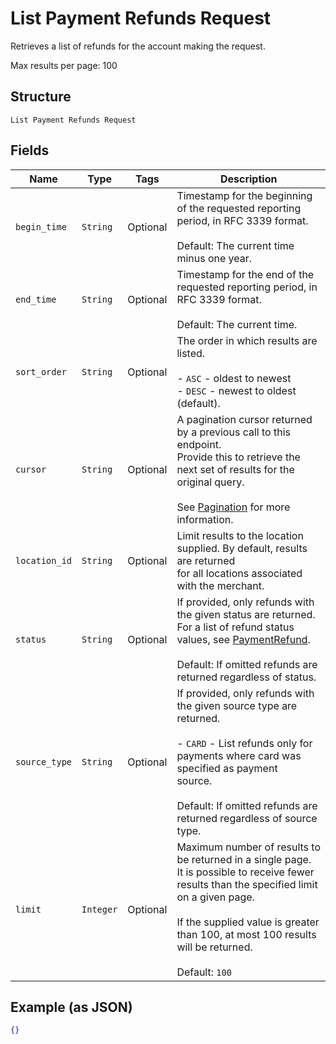 
# List Payment Refunds Request

Retrieves a list of refunds for the account making the request.

Max results per page: 100

## Structure

`List Payment Refunds Request`

## Fields

| Name | Type | Tags | Description |
|  --- | --- | --- | --- |
| `begin_time` | `String` | Optional | Timestamp for the beginning of the requested reporting period, in RFC 3339 format.<br><br>Default: The current time minus one year. |
| `end_time` | `String` | Optional | Timestamp for the end of the requested reporting period, in RFC 3339 format.<br><br>Default: The current time. |
| `sort_order` | `String` | Optional | The order in which results are listed.<br><br>- `ASC` - oldest to newest<br>- `DESC` - newest to oldest (default). |
| `cursor` | `String` | Optional | A pagination cursor returned by a previous call to this endpoint.<br>Provide this to retrieve the next set of results for the original query.<br><br>See [Pagination](https://developer.squareup.com/docs/basics/api101/pagination) for more information. |
| `location_id` | `String` | Optional | Limit results to the location supplied. By default, results are returned<br>for all locations associated with the merchant. |
| `status` | `String` | Optional | If provided, only refunds with the given status are returned.<br>For a list of refund status values, see [PaymentRefund](#type-paymentrefund).<br><br>Default: If omitted refunds are returned regardless of status. |
| `source_type` | `String` | Optional | If provided, only refunds with the given source type are returned.<br><br>- `CARD` - List refunds only for payments where card was specified as payment<br>  source.<br><br>Default: If omitted refunds are returned regardless of source type. |
| `limit` | `Integer` | Optional | Maximum number of results to be returned in a single page.<br>It is possible to receive fewer results than the specified limit on a given page.<br><br>If the supplied value is greater than 100, at most 100 results will be returned.<br><br>Default: `100` |

## Example (as JSON)

```json
{}
```

